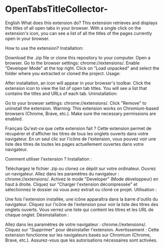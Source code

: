 # OpenTabsTitleCollector-

English
What does this extension do?
This extension retrieves and displays the titles of all open tabs in your browser. With a single click on the extension's icon, you can see a list of all the titles of the pages currently open in your browser.

How to use the extension?
Installation:

Download the .zip file or clone this repository to your computer.
Open a browser.
Go to the browser settings: chrome://extensions/.
Enable "Developer Mode" at the top right.
Click on "Load unpacked" and select the folder where you extracted or cloned the project.
Usage:

After installation, an icon will appear in your browser's toolbar.
Click the extension icon to view the list of open tab titles.
You will see a list that contains the titles and URLs of each tab.
Uninstallation:

Go to your browser settings: chrome://extensions/.
Click "Remove" to uninstall the extension.
Warning:
This extension works on Chromium-based browsers (Chrome, Brave, etc.). Make sure the necessary permissions are enabled.

Français
Qu'est-ce que cette extension fait ?
Cette extension permet de récupérer et d'afficher les titres de tous les onglets ouverts dans votre navigateur. En un seul clic sur l'icône de l'extension, vous pouvez voir une liste des titres de toutes les pages actuellement ouvertes dans votre navigateur.

Comment utiliser l'extension ?
Installation :

Téléchargez le fichier .zip ou clonez ce dépôt sur votre ordinateur.
Ouvrez un navigateur.
Allez dans les paramètres du navigateur : chrome://extensions/.
Activez le mode "Developer" (Mode développeur) en haut à droite.
Cliquez sur "Charger l'extension décompressée" et sélectionnez le dossier où vous avez extrait ou cloné ce projet.
Utilisation :

Une fois l'extension installée, une icône apparaîtra dans la barre d'outils du navigateur.
Cliquez sur l'icône de l'extension pour voir la liste des titres des onglets ouverts.
Vous verrez une liste qui contient les titres et les URL de chaque onglet.
Désinstallation :

Allez dans les paramètres de votre navigateur : chrome://extensions/.
Cliquez sur "Supprimer" pour désinstaller l'extension.
Avertissement :
Cette extension fonctionne sur les navigateurs basés sur Chromium (Chrome, Brave, etc.). Assurez-vous que les autorisations nécessaires sont activées.
